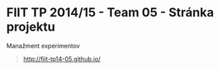 FIIT TP 2014/15 - Team 05 - Stránka projektu
======================

Manažment experimentov

>http://fiit-tp14-05.github.io/
